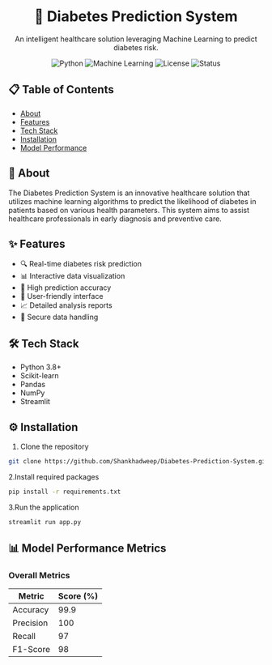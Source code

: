 <div align="center">
  <h1>🏥 Diabetes Prediction System</h1>
  <p>An intelligent healthcare solution leveraging Machine Learning to predict diabetes risk.</p>
  
  ![Python](https://img.shields.io/badge/Python-3.8%2B-blue)
  ![Machine Learning](https://img.shields.io/badge/Machine%20Learning-Sklearn-orange)
  ![License](https://img.shields.io/badge/License-MIT-green)
  ![Status](https://img.shields.io/badge/Status-Active-brightgreen)
</div>

## 📋 Table of Contents
- [About](#about)
- [Features](#features)
- [Tech Stack](#tech-stack)
- [Installation](#installation)
- [Model Performance](#model-performance)

## 🎯 About <a name="about"></a>
The Diabetes Prediction System is an innovative healthcare solution that utilizes machine learning algorithms to predict the likelihood of diabetes in patients based on various health parameters. This system aims to assist healthcare professionals in early diagnosis and preventive care.

## ✨ Features <a name="features"></a>
- 🔍 Real-time diabetes risk prediction
- 📊 Interactive data visualization
- 🎯 High prediction accuracy
- 📱 User-friendly interface
- 📈 Detailed analysis reports
- 🔐 Secure data handling

## 🛠️ Tech Stack <a name="tech-stack"></a>
- Python 3.8+
- Scikit-learn
- Pandas
- NumPy
- Streamlit

## ⚙️ Installation <a name="installation"></a>
1. Clone the repository
```bash
git clone https://github.com/Shankhadweep/Diabetes-Prediction-System.git
```
2.Install required packages
```bash
pip install -r requirements.txt
```
3.Run the application
```bash
streamlit run app.py
```
## 📊 Model Performance Metrics

### Overall Metrics
| Metric    | Score (%) |
|-----------|-----------|
| Accuracy  | 99.9      |
| Precision |  100     |
| Recall    | 97      |
| F1-Score  | 98      |

